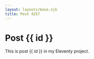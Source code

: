 ```yaml
---
layout: layouts/base.njk
title: Post 4257
---
```


# Post {{ id }}

This is post {{ id }} in my Eleventy project.
